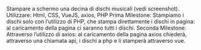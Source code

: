 Stampare a schermo una decina di dischi musicali (vedi screenshot).
Utilizzare:
Html, CSS, VueJS, axios, PHP
Prima Milestone:
Stampiamo i dischi solo con l’utilizzo di PHP, che stampa direttamente i dischi in pagina: al caricamento della pagina ci saranno tutti i dischi.
Seconda Milestone:
Attraverso l’utilizzo di axios: al caricamento della pagina axios chiederà, attraverso una chiamata api, i dischi a php e li stamperà attraverso vue.